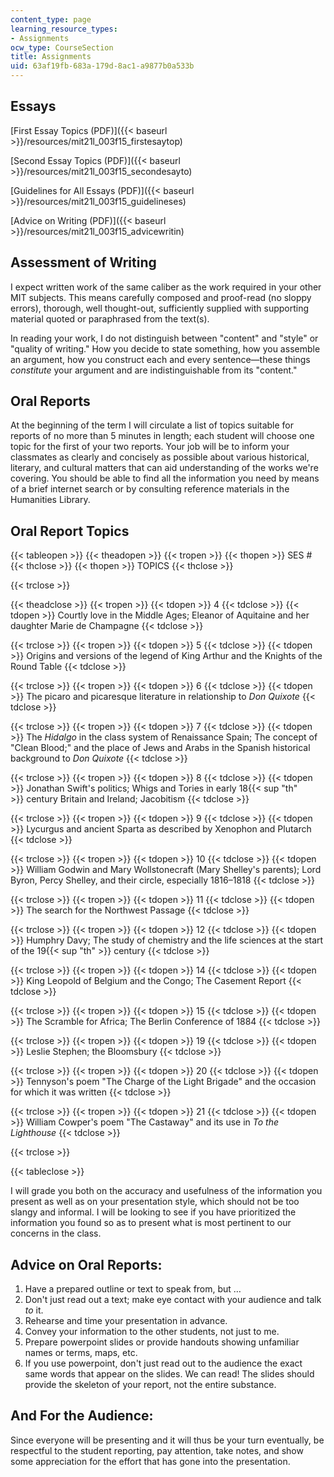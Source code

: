 ```yaml
---
content_type: page
learning_resource_types:
- Assignments
ocw_type: CourseSection
title: Assignments
uid: 63af19fb-683a-179d-8ac1-a9877b0a533b
---
```


Essays
------

[First Essay Topics (PDF)]({{< baseurl >}}/resources/mit21l_003f15_firstesaytop)

[Second Essay Topics (PDF)]({{< baseurl >}}/resources/mit21l_003f15_secondesayto)

[Guidelines for All Essays (PDF)]({{< baseurl >}}/resources/mit21l_003f15_guidelineses)

[Advice on Writing (PDF)]({{< baseurl >}}/resources/mit21l_003f15_advicewritin)

Assessment of Writing
---------------------

I expect written work of the same caliber as the work required in your other MIT subjects. This means carefully composed and proof-read (no sloppy errors), thorough, well thought-out, sufficiently supplied with supporting material quoted or paraphrased from the text(s).

In reading your work, I do not distinguish between "content" and "style" or "quality of writing." How you decide to state something, how you assemble an argument, how you construct each and every sentence—these things _constitute_ your argument and are indistinguishable from its "content."

Oral Reports
------------

At the beginning of the term I will circulate a list of topics suitable for reports of no more than 5 minutes in length; each student will choose one topic for the first of your two reports. Your job will be to inform your classmates as clearly and concisely as possible about various historical, literary, and cultural matters that can aid understanding of the works we're covering. You should be able to find all the information you need by means of a brief internet search or by consulting reference materials in the Humanities Library.

Oral Report Topics
------------------

{{< tableopen >}}
{{< theadopen >}}
{{< tropen >}}
{{< thopen >}}
SES #
{{< thclose >}}
{{< thopen >}}
TOPICS
{{< thclose >}}

{{< trclose >}}

{{< theadclose >}}
{{< tropen >}}
{{< tdopen >}}
4
{{< tdclose >}}
{{< tdopen >}}
Courtly love in the Middle Ages; Eleanor of Aquitaine and her daughter Marie de Champagne
{{< tdclose >}}

{{< trclose >}}
{{< tropen >}}
{{< tdopen >}}
5
{{< tdclose >}}
{{< tdopen >}}
Origins and versions of the legend of King Arthur and the Knights of the Round Table
{{< tdclose >}}

{{< trclose >}}
{{< tropen >}}
{{< tdopen >}}
6
{{< tdclose >}}
{{< tdopen >}}
The picaro and picaresque literature in relationship to _Don Quixote_
{{< tdclose >}}

{{< trclose >}}
{{< tropen >}}
{{< tdopen >}}
7
{{< tdclose >}}
{{< tdopen >}}
The _Hidalgo_ in the class system of Renaissance Spain; The concept of "Clean Blood;" and the place of Jews and Arabs in the Spanish historical background to _Don Quixote_
{{< tdclose >}}

{{< trclose >}}
{{< tropen >}}
{{< tdopen >}}
8
{{< tdclose >}}
{{< tdopen >}}
Jonathan Swift's politics; Whigs and Tories in early 18{{< sup "th" >}} century Britain and Ireland; Jacobitism
{{< tdclose >}}

{{< trclose >}}
{{< tropen >}}
{{< tdopen >}}
9
{{< tdclose >}}
{{< tdopen >}}
Lycurgus and ancient Sparta as described by Xenophon and Plutarch
{{< tdclose >}}

{{< trclose >}}
{{< tropen >}}
{{< tdopen >}}
10
{{< tdclose >}}
{{< tdopen >}}
William Godwin and Mary Wollstonecraft (Mary Shelley's parents); Lord Byron, Percy Shelley, and their circle, especially 1816–1818
{{< tdclose >}}

{{< trclose >}}
{{< tropen >}}
{{< tdopen >}}
11
{{< tdclose >}}
{{< tdopen >}}
The search for the Northwest Passage
{{< tdclose >}}

{{< trclose >}}
{{< tropen >}}
{{< tdopen >}}
12
{{< tdclose >}}
{{< tdopen >}}
Humphry Davy; The study of chemistry and the life sciences at the start of the 19{{< sup "th" >}} century
{{< tdclose >}}

{{< trclose >}}
{{< tropen >}}
{{< tdopen >}}
14
{{< tdclose >}}
{{< tdopen >}}
King Leopold of Belgium and the Congo; The Casement Report
{{< tdclose >}}

{{< trclose >}}
{{< tropen >}}
{{< tdopen >}}
15
{{< tdclose >}}
{{< tdopen >}}
The Scramble for Africa; The Berlin Conference of 1884
{{< tdclose >}}

{{< trclose >}}
{{< tropen >}}
{{< tdopen >}}
19
{{< tdclose >}}
{{< tdopen >}}
Leslie Stephen; the Bloomsbury
{{< tdclose >}}

{{< trclose >}}
{{< tropen >}}
{{< tdopen >}}
20
{{< tdclose >}}
{{< tdopen >}}
Tennyson's poem "The Charge of the Light Brigade" and the occasion for which it was written
{{< tdclose >}}

{{< trclose >}}
{{< tropen >}}
{{< tdopen >}}
21
{{< tdclose >}}
{{< tdopen >}}
William Cowper's poem "The Castaway" and its use in _To the Lighthouse_
{{< tdclose >}}

{{< trclose >}}

{{< tableclose >}}

I will grade you both on the accuracy and usefulness of the information you present as well as on your presentation style, which should not be too slangy and informal. I will be looking to see if you have prioritized the information you found so as to present what is most pertinent to our concerns in the class.

Advice on Oral Reports:
-----------------------

1.  Have a prepared outline or text to speak from, but …
2.  Don't just read out a text; make eye contact with your audience and talk _to_ it.
3.  Rehearse and time your presentation in advance.
4.  Convey your information to the other students, not just to me.
5.  Prepare powerpoint slides or provide handouts showing unfamiliar names or terms, maps, etc.
6.  If you use powerpoint, don't just read out to the audience the exact same words that appear on the slides. We can read! The slides should provide the skeleton of your report, not the entire substance.

And For the Audience:
---------------------

Since everyone will be presenting and it will thus be your turn eventually, be respectful to the student reporting, pay attention, take notes, and show some appreciation for the effort that has gone into the presentation.